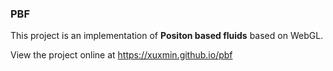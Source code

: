 ### PBF

This project is an implementation of **Positon based fluids** based on WebGL.

View the project online at https://xuxmin.github.io/pbf


